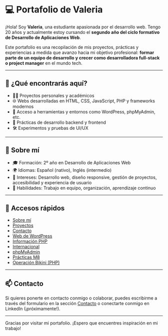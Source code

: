 # 💻 Portafolio de Valeria

¡Hola! Soy **Valeria**, una estudiante apasionada por el desarrollo web. Tengo 20 años y actualmente estoy cursando el **segundo año del ciclo formativo de Desarrollo de Aplicaciones Web**.

Este portafolio es una recopilación de mis proyectos, prácticas y experiencias a medida que avanzo hacia mi objetivo profesional: **formar parte de un equipo de desarrollo y crecer como desarrolladora full-stack o project manager** en el mundo tech.

---

## 🚀 ¿Qué encontrarás aquí?

- 👩‍💻 Proyectos personales y académicos
- 🌐 Webs desarrolladas en HTML, CSS, JavaScript, PHP y frameworks modernos
- 📁 Acceso a herramientas y entornos como WordPress, phpMyAdmin, etc.
- 🧪 Prácticas de desarrollo backend y frontend
- 🛠️ Experimentos y pruebas de UI/UX

---

## 🌟 Sobre mí

- 🎓 Formación: 2º año en Desarrollo de Aplicaciones Web
- 🌍 Idiomas: Español (nativo), Inglés (intermedio)
- 📱 Intereses: Desarrollo web, diseño responsive, gestión de proyectos, accesibilidad y experiencia de usuario
- 🧠 Habilidades: Trabajo en equipo, organización, aprendizaje continuo

---

## 🔗 Accesos rápidos

- [Sobre mí](sobre.html)
- [Proyectos](proyectos.html)
- [Contacto](contacto.html)
- [Web de WordPress](https://vsantanamegia.ieti.site/wordpress/)
- [Información PHP](https://vsantanamegia.ieti.site/phpinfo.php/)
- [Internacional](https://vsantanamegia.ieti.site/internacional/)
- [phpMyAdmin](https://vsantanamegia.ieti.site/phpmyadmin/)
- [Prácticas M8](https://vsantanamegia.ieti.site/M8UF1PR2/)
- [Operación Bikini (PHP)](https://vsantanamegia.ieti.site/M8/operacion.php)

---

## 📫 Contacto

Si quieres ponerte en contacto conmigo o colaborar, puedes escribirme a través del formulario en la sección [Contacto](contacto.html) o conectarte conmigo en LinkedIn (¡próximamente!).

---

Gracias por visitar mi portafolio. ¡Espero que encuentres inspiración en mi trabajo!

